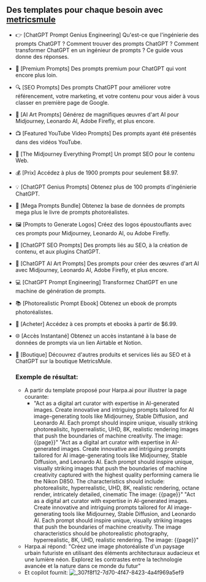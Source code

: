 ## Des templates pour chaque besoin avec [metricsmule](https://metricsmule.com/chatgpt-prompt-genius/)
- 👉 [ChatGPT Prompt Genius Engineering] Qu'est-ce que l'ingénierie des prompts ChatGPT ? Comment trouver des prompts ChatGPT ? Comment transformer ChatGPT en un ingénieur de prompts ? Ce guide vous donne des réponses.
- 🚀 [Premium Prompts] Des prompts premium pour ChatGPT qui vont encore plus loin.
- 🔍 [SEO Prompts] Des prompts ChatGPT pour améliorer votre référencement, votre marketing, et votre contenu pour vous aider à vous classer en première page de Google.
- 🎨 [AI Art Prompts] Générez de magnifiques œuvres d'art AI pour Midjourney, Leonardo AI, Adobe Firefly, et plus encore.
- 📺 [Featured YouTube Video Prompts] Des prompts ayant été présentés dans des vidéos YouTube.
- 🧩 [The Midjourney Everything Prompt] Un prompt SEO pour le contenu Web.
- 💰 [Prix] Accédez à plus de 1900 prompts pour seulement $8.97.
- 💡 [ChatGPT Genius Prompts] Obtenez plus de 100 prompts d'ingénierie ChatGPT.
- 🔄 [Mega Prompts Bundle] Obtenez la base de données de prompts mega plus le livre de prompts photoréalistes.
- 🖼️ [Prompts to Generate Logos] Créez des logos époustouflants avec ces prompts pour Midjourney, Leonardo AI, ou Adobe Firefly.
- 🤖 [ChatGPT SEO Prompts] Des prompts liés au SEO, à la création de contenu, et aux plugins ChatGPT.
- 🌟 [ChatGPT AI Art Prompts] Des prompts pour créer des œuvres d'art AI avec Midjourney, Leonardo AI, Adobe Firefly, et plus encore.
- 💻 [ChatGPT Prompt Engineering] Transformez ChatGPT en une machine de génération de prompts.
- 📚 [Photorealistic Prompt Ebook] Obtenez un ebook de prompts photoréalistes.
- 🛒 [Acheter] Accédez à ces prompts et ebooks à partir de $6.99.
- 🌐 [Accès Instantané] Obtenez un accès instantané à la base de données de prompts via un lien Airtable et Notion.
- 🛒 [Boutique] Découvrez d'autres produits et services liés au SEO et à ChatGPT sur la boutique MetricsMule.

  ### Exemple de résultat:
  - A partir du template proposé pour Harpa.ai pour illustrer la page courante:
    - "Act as a digital art curator with expertise in AI-generated images. Create innovative and intriguing prompts tailored for AI image-generating tools like Midjourney, Stable Diffusion, and Leonardo AI. Each prompt should inspire unique, visually striking photorealisitc, hyperrealistic, UHD, 8K, realistic rendering images that push the boundaries of machine creativity.
The image: {{page}}"
"Act as a digital art curator with expertise in AI-generated images. Create innovative and intriguing prompts tailored for AI image-generating tools like Midjourney, Stable Diffusion, and Leonardo AI. Each prompt should inspire unique, visually striking images that push the boundaries of machine creativity captured with the highest quality performing camera lie the Nikon D850. The characteristics should include: photorealisitc, hyperrealistic, UHD, 8K, realistic rendering, octane render, intricately detailed, cinematic
The image: {{page}}"
"Act as a digital art curator with expertise in AI-generated images. Create innovative and intriguing prompts tailored for AI image-generating tools like Midjourney, Stable Diffusion, and Leonardo AI. Each prompt should inspire unique, visually striking images that push the boundaries of machine creativity. The image characteristics should be photorealistic photography, hyperrealistic, 8K, UHD, realistic rendering.
The image: {{page}}"
  - Harpa.ai répond: "Créez une image photoréaliste d'un paysage urbain futuriste en utilisant des éléments architecturaux audacieux et une lumière néon. Explorez les contrastes entre la technologie avancée et la nature dans ce monde du futur"
  - Et copilot fournit:
![_307f8f12-7d70-4f47-8423-4a4f969a5ef9](https://github.com/jpbrasile/formationIA2.0/assets/8331027/55fadb13-e8c8-4939-8d8c-055d7e69d1e9)

